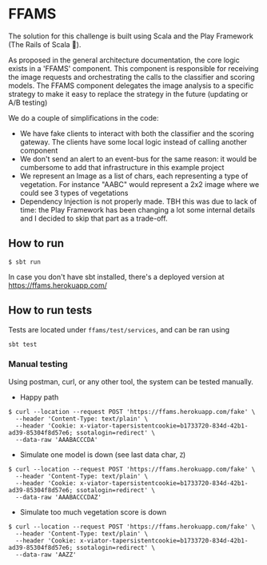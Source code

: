 # FFAMS

The solution for this challenge is built using Scala and the Play Framework (The Rails of Scala 🙂).

As proposed in the general architecture documentation, the core logic exists in a 'FFAMS' component. 
This component is responsible for receiving the image requests and orchestrating the calls to the classifier and scoring models.
The FFAMS component delegates the image analysis to a specific strategy to make it easy to replace the strategy in the future (updating or A/B testing)

We do a couple of simplifications in the code:

* We have fake clients to interact with both the classifier and the scoring gateway. The clients have some local logic instead of calling another component
* We don't send an alert to an event-bus for the same reason: it would be cumbersome to add that infrastructure in this example project
* We represent an Image as a list of chars, each representing a type of vegetation. For instance "AABC" would represent a 2x2 image where we could see 3 types of vegetations
* Dependency Injection is not properly made. TBH this was due to lack of time: the Play Framework has been changing a lot some internal details and I decided to skip that part as a trade-off.

## How to run

```
$ sbt run
```

In case you don't have sbt installed, there's a deployed version at https://ffams.herokuapp.com/

## How to run tests

Tests are located under `ffams/test/services`, and can be ran using

```
sbt test
```

### Manual testing

Using postman, curl, or any other tool, the system can be tested manually.

* Happy path

```
$ curl --location --request POST 'https://ffams.herokuapp.com/fake' \
  --header 'Content-Type: text/plain' \
  --header 'Cookie: x-viator-tapersistentcookie=b1733720-834d-42b1-ad39-85304f8d57e6; ssotalogin=redirect' \
  --data-raw 'AAABACCCDA'
```

* Simulate one model is down (see last data char, `Z`)

```
$ curl --location --request POST 'https://ffams.herokuapp.com/fake' \
  --header 'Content-Type: text/plain' \
  --header 'Cookie: x-viator-tapersistentcookie=b1733720-834d-42b1-ad39-85304f8d57e6; ssotalogin=redirect' \
  --data-raw 'AAABACCCDAZ'
```

* Simulate too much vegetation score is down

```
$ curl --location --request POST 'https://ffams.herokuapp.com/fake' \
  --header 'Content-Type: text/plain' \
  --header 'Cookie: x-viator-tapersistentcookie=b1733720-834d-42b1-ad39-85304f8d57e6; ssotalogin=redirect' \
  --data-raw 'AAZZ'
```
